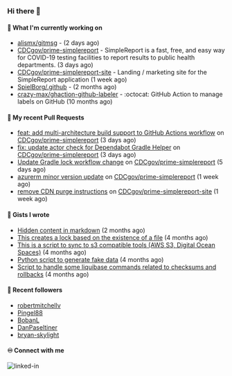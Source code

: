 ### Hi there 👋

#### 🚀 What I'm currently working on

- [alismx/gitmsg](https://github.com/alismx/gitmsg) -  (2 days ago)
- [CDCgov/prime-simplereport](https://github.com/CDCgov/prime-simplereport) - SimpleReport is a fast, free, and easy way for COVID-19 testing facilities to report results to public health departments. (3 days ago)
- [CDCgov/prime-simplereport-site](https://github.com/CDCgov/prime-simplereport-site) - Landing / marketing site for the SimpleReport application (1 week ago)
- [SpielBorg/.github](https://github.com/SpielBorg/.github) -  (2 months ago)
- [crazy-max/ghaction-github-labeler](https://github.com/crazy-max/ghaction-github-labeler) - :octocat: GitHub Action to manage labels on GitHub (10 months ago)

#### 🔨 My recent Pull Requests

- [feat: add multi-architecture build support to GitHub Actions workflow](https://github.com/CDCgov/prime-simplereport/pull/6457) on [CDCgov/prime-simplereport](https://github.com/CDCgov/prime-simplereport) (3 days ago)
- [fix: update actor check for Dependabot Gradle Helper](https://github.com/CDCgov/prime-simplereport/pull/6450) on [CDCgov/prime-simplereport](https://github.com/CDCgov/prime-simplereport) (3 days ago)
- [Update Gradle lock workflow change](https://github.com/CDCgov/prime-simplereport/pull/6436) on [CDCgov/prime-simplereport](https://github.com/CDCgov/prime-simplereport) (5 days ago)
- [azurerm minor version update](https://github.com/CDCgov/prime-simplereport/pull/6413) on [CDCgov/prime-simplereport](https://github.com/CDCgov/prime-simplereport) (1 week ago)
- [remove CDN purge instructions](https://github.com/CDCgov/prime-simplereport-site/pull/591) on [CDCgov/prime-simplereport-site](https://github.com/CDCgov/prime-simplereport-site) (1 week ago)

#### 📓 Gists I wrote

- [Hidden content in markdown](https://gist.github.com/cffeb79c933f98279c46906f390fd3a0) (2 months ago)
- [This creates a lock based on the existence of a file](https://gist.github.com/6bb524c02a636a478f49d7387f57869b) (4 months ago)
- [This is a script to sync to s3 compatible tools (AWS S3, Digital Ocean Spaces)](https://gist.github.com/7a42ab3b5203a9eca579f0a80a9dc63b) (4 months ago)
- [Python script to generate fake data](https://gist.github.com/ea13a03b628e2d682334c0adf38400c5) (4 months ago)
- [Script to handle some liquibase commands related to checksums and rollbacks](https://gist.github.com/ac68b4781c7c500bf5c2aa9bd4aaff7c) (4 months ago)

#### 👯 Recent followers

- [robertmitchellv](https://github.com/robertmitchellv)
- [Pingel88](https://github.com/Pingel88)
- [BobanL](https://github.com/BobanL)
- [DanPaseltiner](https://github.com/DanPaseltiner)
- [bryan-skylight](https://github.com/bryan-skylight)

#### ♾️ Connect with me
[<img align="left" alt="linked-in" src="https://img.shields.io/badge/linkedin-%230077B5.svg?&style=for-the-badge&logo=linkedin&logoColor=white" />](https://www.linkedin.com/in/alismx)
